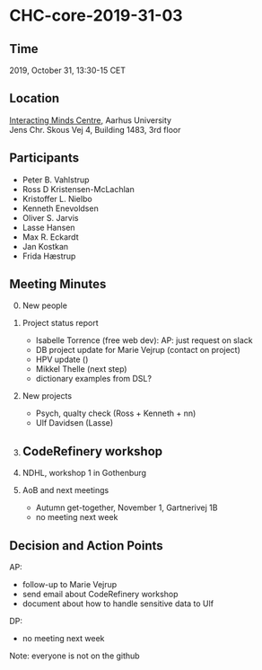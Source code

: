 # CHC-core-2019-31-03 #

## Time ##
2019, October 31, 13:30-15 CET

## Location ##
[Interacting Minds Centre](http://www.au.dk/om/organisation/find-au/bygningskort/?b=1483), Aarhus University  
Jens Chr. Skous Vej 4, Building 1483, 3rd floor

## Participants ##
- Peter B. Vahlstrup
- Ross D Kristensen-McLachlan
- Kristoffer L. Nielbo
- Kenneth Enevoldsen
- Oliver S. Jarvis
- Lasse Hansen
- Max R. Eckardt
- Jan Kostkan
- Frida Hæstrup

## Meeting Minutes ##

0. New people

1. Project status report
    - Isabelle Torrence (free web dev): AP: just request on slack
    - DB project update for Marie Vejrup (contact on project)
    - HPV update ()
    - Mikkel Thelle (next step)
    - dictionary examples from DSL?
 

2. New projects
    - Psych, qualty check (Ross + Kenneth + nn)
    - Ulf Davidsen (Lasse)

3. CodeRefinery workshop
    - 

4. NDHL, workshop 1 in Gothenburg

5. AoB and next meetings
	- Autumn get-together, November 1, Gartnerivej 1B
	- no meeting next week


## Decision and Action Points ##
AP: 
- follow-up to Marie Vejrup
- send email about CodeRefinery workshop
- document about how to handle sensitive data to Ulf

DP: 
- no meeting next week

Note: everyone is not on the github
